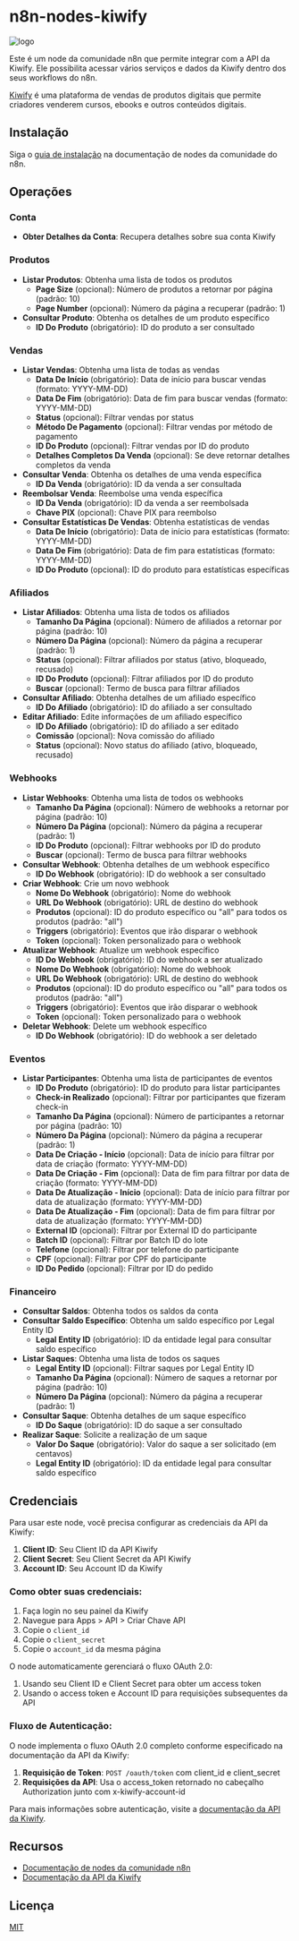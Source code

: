 # n8n-nodes-kiwify

![logo](logo.png)

Este é um node da comunidade n8n que permite integrar com a API da Kiwify. Ele possibilita acessar vários serviços e dados da Kiwify dentro dos seus workflows do n8n.

[Kiwify](https://kiwify.com.br/) é uma plataforma de vendas de produtos digitais que permite criadores venderem cursos, ebooks e outros conteúdos digitais.

## Instalação

Siga o [guia de instalação](https://docs.n8n.io/integrations/community-nodes/installation/) na documentação de nodes da comunidade do n8n.

## Operações

### Conta
- **Obter Detalhes da Conta**: Recupera detalhes sobre sua conta Kiwify

### Produtos
- **Listar Produtos**: Obtenha uma lista de todos os produtos
  - **Page Size** (opcional): Número de produtos a retornar por página (padrão: 10)
  - **Page Number** (opcional): Número da página a recuperar (padrão: 1)
- **Consultar Produto**: Obtenha os detalhes de um produto específico
  - **ID Do Produto** (obrigatório): ID do produto a ser consultado

### Vendas
- **Listar Vendas**: Obtenha uma lista de todas as vendas
  - **Data De Início** (obrigatório): Data de início para buscar vendas (formato: YYYY-MM-DD)
  - **Data De Fim** (obrigatório): Data de fim para buscar vendas (formato: YYYY-MM-DD)
  - **Status** (opcional): Filtrar vendas por status
  - **Método De Pagamento** (opcional): Filtrar vendas por método de pagamento
  - **ID Do Produto** (opcional): Filtrar vendas por ID do produto
  - **Detalhes Completos Da Venda** (opcional): Se deve retornar detalhes completos da venda
- **Consultar Venda**: Obtenha os detalhes de uma venda específica
  - **ID Da Venda** (obrigatório): ID da venda a ser consultada
- **Reembolsar Venda**: Reembolse uma venda específica
  - **ID Da Venda** (obrigatório): ID da venda a ser reembolsada
  - **Chave PIX** (opcional): Chave PIX para reembolso
- **Consultar Estatísticas De Vendas**: Obtenha estatísticas de vendas
  - **Data De Início** (obrigatório): Data de início para estatísticas (formato: YYYY-MM-DD)
  - **Data De Fim** (obrigatório): Data de fim para estatísticas (formato: YYYY-MM-DD)
  - **ID Do Produto** (opcional): ID do produto para estatísticas específicas

### Afiliados
- **Listar Afiliados**: Obtenha uma lista de todos os afiliados
  - **Tamanho Da Página** (opcional): Número de afiliados a retornar por página (padrão: 10)
  - **Número Da Página** (opcional): Número da página a recuperar (padrão: 1)
  - **Status** (opcional): Filtrar afiliados por status (ativo, bloqueado, recusado)
  - **ID Do Produto** (opcional): Filtrar afiliados por ID do produto
  - **Buscar** (opcional): Termo de busca para filtrar afiliados
- **Consultar Afiliado**: Obtenha detalhes de um afiliado específico
  - **ID Do Afiliado** (obrigatório): ID do afiliado a ser consultado
- **Editar Afiliado**: Edite informações de um afiliado específico
  - **ID Do Afiliado** (obrigatório): ID do afiliado a ser editado
  - **Comissão** (opcional): Nova comissão do afiliado
  - **Status** (opcional): Novo status do afiliado (ativo, bloqueado, recusado)

### Webhooks
- **Listar Webhooks**: Obtenha uma lista de todos os webhooks
  - **Tamanho Da Página** (opcional): Número de webhooks a retornar por página (padrão: 10)
  - **Número Da Página** (opcional): Número da página a recuperar (padrão: 1)
  - **ID Do Produto** (opcional): Filtrar webhooks por ID do produto
  - **Buscar** (opcional): Termo de busca para filtrar webhooks
- **Consultar Webhook**: Obtenha detalhes de um webhook específico
  - **ID Do Webhook** (obrigatório): ID do webhook a ser consultado
- **Criar Webhook**: Crie um novo webhook
  - **Nome Do Webhook** (obrigatório): Nome do webhook
  - **URL Do Webhook** (obrigatório): URL de destino do webhook
  - **Produtos** (opcional): ID do produto específico ou "all" para todos os produtos (padrão: "all")
  - **Triggers** (obrigatório): Eventos que irão disparar o webhook
  - **Token** (opcional): Token personalizado para o webhook
- **Atualizar Webhook**: Atualize um webhook específico
  - **ID Do Webhook** (obrigatório): ID do webhook a ser atualizado
  - **Nome Do Webhook** (obrigatório): Nome do webhook
  - **URL Do Webhook** (obrigatório): URL de destino do webhook
  - **Produtos** (opcional): ID do produto específico ou "all" para todos os produtos (padrão: "all")
  - **Triggers** (obrigatório): Eventos que irão disparar o webhook
  - **Token** (opcional): Token personalizado para o webhook
- **Deletar Webhook**: Delete um webhook específico
  - **ID Do Webhook** (obrigatório): ID do webhook a ser deletado

### Eventos
- **Listar Participantes**: Obtenha uma lista de participantes de eventos
  - **ID Do Produto** (obrigatório): ID do produto para listar participantes
  - **Check-in Realizado** (opcional): Filtrar por participantes que fizeram check-in
  - **Tamanho Da Página** (opcional): Número de participantes a retornar por página (padrão: 10)
  - **Número Da Página** (opcional): Número da página a recuperar (padrão: 1)
  - **Data De Criação - Início** (opcional): Data de início para filtrar por data de criação (formato: YYYY-MM-DD)
  - **Data De Criação - Fim** (opcional): Data de fim para filtrar por data de criação (formato: YYYY-MM-DD)
  - **Data De Atualização - Início** (opcional): Data de início para filtrar por data de atualização (formato: YYYY-MM-DD)
  - **Data De Atualização - Fim** (opcional): Data de fim para filtrar por data de atualização (formato: YYYY-MM-DD)
  - **External ID** (opcional): Filtrar por External ID do participante
  - **Batch ID** (opcional): Filtrar por Batch ID do lote
  - **Telefone** (opcional): Filtrar por telefone do participante
  - **CPF** (opcional): Filtrar por CPF do participante
  - **ID Do Pedido** (opcional): Filtrar por ID do pedido

### Financeiro
- **Consultar Saldos**: Obtenha todos os saldos da conta
- **Consultar Saldo Específico**: Obtenha um saldo específico por Legal Entity ID
  - **Legal Entity ID** (obrigatório): ID da entidade legal para consultar saldo específico
- **Listar Saques**: Obtenha uma lista de todos os saques
  - **Legal Entity ID** (opcional): Filtrar saques por Legal Entity ID
  - **Tamanho Da Página** (opcional): Número de saques a retornar por página (padrão: 10)
  - **Número Da Página** (opcional): Número da página a recuperar (padrão: 1)
- **Consultar Saque**: Obtenha detalhes de um saque específico
  - **ID Do Saque** (obrigatório): ID do saque a ser consultado
- **Realizar Saque**: Solicite a realização de um saque
  - **Valor Do Saque** (obrigatório): Valor do saque a ser solicitado (em centavos)
  - **Legal Entity ID** (obrigatório): ID da entidade legal para consultar saldo específico

## Credenciais

Para usar este node, você precisa configurar as credenciais da API da Kiwify:

1. **Client ID**: Seu Client ID da API Kiwify
2. **Client Secret**: Seu Client Secret da API Kiwify
3. **Account ID**: Seu Account ID da Kiwify

### Como obter suas credenciais:

1. Faça login no seu painel da Kiwify
2. Navegue para Apps > API > Criar Chave API
3. Copie o `client_id`
4. Copie o `client_secret`
5. Copie o `account_id` da mesma página

O node automaticamente gerenciará o fluxo OAuth 2.0:
1. Usando seu Client ID e Client Secret para obter um access token
2. Usando o access token e Account ID para requisições subsequentes da API

### Fluxo de Autenticação:

O node implementa o fluxo OAuth 2.0 completo conforme especificado na documentação da API da Kiwify:

1. **Requisição de Token**: `POST /oauth/token` com client_id e client_secret
2. **Requisições da API**: Usa o access_token retornado no cabeçalho Authorization junto com x-kiwify-account-id

Para mais informações sobre autenticação, visite a [documentação da API da Kiwify](https://docs.kiwify.com.br/api-reference/general).

## Recursos

* [Documentação de nodes da comunidade n8n](https://docs.n8n.io/integrations/community-nodes/)
* [Documentação da API da Kiwify](https://docs.kiwify.com.br/api-reference/general)

## Licença

[MIT](https://github.com/99labdev/n8n-nodes-kiwify/blob/master/LICENSE.md)
